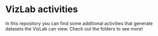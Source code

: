 # VizLab activities

In this repository you can find some additional activities that generate datasets the VizLab can view. Check out the folders to see more!
